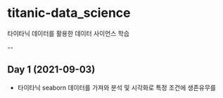 # titanic-data_science
타이타닉 데이터를 활용한 데이터 사이언스 학습

--

## Day 1 (2021-09-03)

- 타이타닉 seaborn 데이터를 가져와 분석 및 시각화로 특정 조건에 생존유무를 
